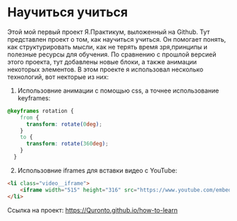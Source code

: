 # Научиться учиться
Этой мой первый проект Я.Практикум, выложенный на Github.
Тут представлен проект о том, как научиться учиться. Он помогает понять, как структурировать мысли, как не терять время зря,принципы и полезные ресурсы для обучения. По сравнению с прошлой версией этого проекта, тут добавлены новые блоки, а также анимации некоторых элементов.
В этом проекте я использовал несколько технологий, вот некторые из них:
1. Использовние анимации с помощью css, а точнее использование keyframes:
``` css
@keyframes rotation {
    from {
      transform: rotate(0deg);
    }
    to {
      transform: rotate(360deg);
    }
  }
```
2. Использовние iframes для вставки видео с YouTube:
``` html
<li class="video__iframe">
    <iframe width="515" height="316" src="https://www.youtube.com/embed/5MgBikgcWnY" title="YouTube video player" allow="accelerometer; autoplay; clipboard-write; encrypted-media; gyroscope; picture-in-picture" allowfullscreen></iframe>
</li>
```

Ссылка на проект: https://Quronto.github.io/how-to-learn
